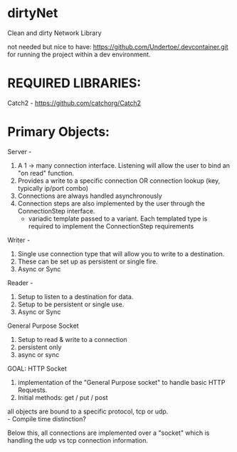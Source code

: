 # dirtyNet
 Clean and dirty Network Library


not needed but nice to have: https://github.com/Undertoe/.devcontainer.git for running the project within a dev environment.   


# REQUIRED LIBRARIES: 
Catch2 - https://github.com/catchorg/Catch2


# Primary Objects: 
Server - 
1) A 1 -> many connection interface.  Listening will allow the user to bind an "on read" function.
2) Provides a write to a specific connection OR connection lookup (key, typically ip/port combo)
3) Connections are always handled asynchronously
4) Connection steps are also implemented by the user through the ConnectionStep interface.  
    - variadic template passed to a variant.  Each templated type is required to implement the ConnectionStep requirements

Writer - 
1) Single use connection type that will allow you to write to a destination.
2) These can be set up as persistent or single fire.
3) Async or Sync

Reader - 
1) Setup to listen to a destination for data.
2) Setup to be persistent or single use.
3) Async or Sync

General Purpose Socket
1) Setup to read & write to a connection
2) persistent only
3) async or sync


GOAL: HTTP Socket
1) implementation of the "General Purpose socket" to handle basic HTTP Requests.
2) Initial methods: get / put / post 

all objects are bound to a specific protocol, tcp or udp.  
    - Compile time distinction?



Below this, all connections are implemented over a "socket" which is handling the udp vs tcp connection information.